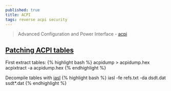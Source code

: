 ```yaml
---
published: true
title: ACPI
tags: reverse acpi security
---
```

> Advanced Configuration and Power Interface - [acpi](https://en.wikipedia.org/wiki/Advanced_Configuration_and_Power_Interface)

## [Patching ACPI tables](https://github.com/ivzave/matebook-linux#patching-acpi-tables)

First extract tables:
{% highlight bash %}
acpidump > acpidump.hex
acpixtract -a acpidump.hex
{% endhighlight %}

Decompile tables with [iasl](https://www.systutorials.com/docs/linux/man/1-iasl/)
{% highlight bash %}
iasl -fe refs.txt -da dsdt.dat ssdt*.dat
{% endhighlight %}
